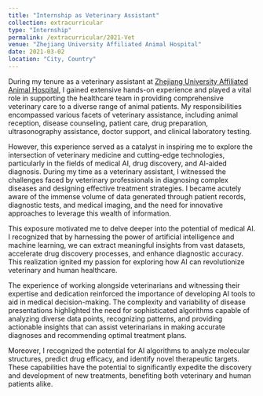 ```yaml
---
title: "Internship as Veterinary Assistant"
collection: extracurricular
type: "Internship"
permalink: /extracurricular/2021-Vet
venue: "Zhejiang University Affiliated Animal Hospital"
date: 2021-03-02
location: "City, Country"
---
```


During my tenure as a veterinary assistant at [Zhejiang University Affiliated Animal Hospital](http://zjuvet.com/), I gained extensive hands-on experience and played a vital role in supporting the healthcare team in providing comprehensive veterinary care to a diverse range of animal patients. My responsibilities encompassed various facets of veterinary assistance, including animal reception, disease counseling, patient care, drug preparation, ultrasonography assistance, doctor support, and clinical laboratory testing.

However, this experience served as a catalyst in inspiring me to explore the intersection of veterinary medicine and cutting-edge technologies, particularly in the fields of medical AI, drug discovery, and AI-aided diagnosis. During my time as a veterinary assistant, I witnessed the challenges faced by veterinary professionals in diagnosing complex diseases and designing effective treatment strategies. I became acutely aware of the immense volume of data generated through patient records, diagnostic tests, and medical imaging, and the need for innovative approaches to leverage this wealth of information.

This exposure motivated me to delve deeper into the potential of medical AI. I recognized that by harnessing the power of artificial intelligence and machine learning, we can extract meaningful insights from vast datasets, accelerate drug discovery processes, and enhance diagnostic accuracy. This realization ignited my passion for exploring how AI can revolutionize veterinary and human healthcare.

The experience of working alongside veterinarians and witnessing their expertise and dedication reinforced the importance of developing AI tools to aid in medical decision-making. The complexity and variability of disease presentations highlighted the need for sophisticated algorithms capable of analyzing diverse data points, recognizing patterns, and providing actionable insights that can assist veterinarians in making accurate diagnoses and recommending optimal treatment plans.

Moreover, I recognized the potential for AI algorithms to analyze molecular structures, predict drug efficacy, and identify novel therapeutic targets. These capabilities have the potential to significantly expedite the discovery and development of new treatments, benefiting both veterinary and human patients alike.
